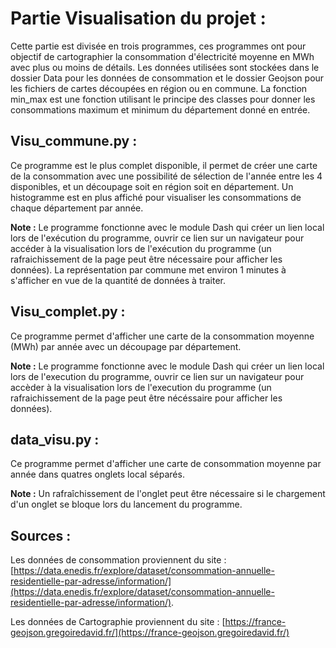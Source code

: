 # Partie Visualisation du projet :

Cette partie est divisée en trois programmes, ces programmes ont pour objectif de cartographier la consommation d'électricité moyenne en MWh avec plus ou moins de détails. Les données utilisées sont stockées dans le dossier Data pour les données de consommation et le dossier Geojson pour les fichiers de cartes découpées en région ou en commune. La fonction min_max est une fonction utilisant le principe des classes pour donner les consommations maximum et minimum du département donné en entrée. 

## Visu_commune.py :

Ce programme est le plus complet disponible, il permet de créer une carte de la consommation avec une possibilité de sélection de l'année entre les 4 disponibles, et un découpage soit en région soit en département. Un histogramme est en plus affiché pour visualiser les consommations de chaque département par année. 

__Note :__ Le programme fonctionne avec le module Dash qui créer un lien local lors de l'exécution du programme, ouvrir ce lien sur un navigateur pour accéder à la visualisation lors de l'exécution du programme (un rafraichissement de la page peut être nécessaire pour afficher les données). La représentation par commune met environ 1 minutes à s'afficher en vue de la quantité de données à traiter.

## Visu_complet.py :

Ce programme permet d'afficher  une carte de la consommation moyenne (MWh) par année avec un découpage par département. 

__Note :__ Le programme fonctionne avec le module Dash qui créer un lien local lors de l'execution du programme, ouvrir ce lien sur un navigateur pour accèder à la visualisation lors de l'execution du programme (un rafraichissement de la page peut être nécéssaire pour afficher les données).

## data_visu.py :

Ce programme permet d'afficher une carte de consommation moyenne par année dans quatres onglets local séparés. 

__Note :__ Un rafraîchissement de l'onglet peut être nécessaire si le chargement d'un onglet se bloque lors du lancement du programme.

## Sources :

Les données de consommation proviennent du site : [https://data.enedis.fr/explore/dataset/consommation-annuelle-residentielle-par-adresse/information/](https://data.enedis.fr/explore/dataset/consommation-annuelle-residentielle-par-adresse/information/).

Les données de Cartographie proviennent du site : [https://france-geojson.gregoiredavid.fr/](https://france-geojson.gregoiredavid.fr/)
